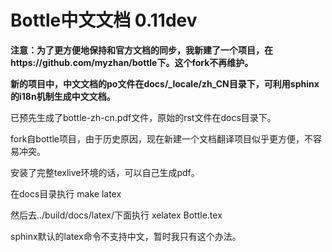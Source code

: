 Bottle中文文档 0.11dev
===================================

**注意：为了更方便地保持和官方文档的同步，我新建了一个项目，在https://github.com/myzhan/bottle下。这个fork不再维护。**

**新的项目中，中文文档的po文件在docs/_locale/zh_CN目录下，可利用sphinx的i18n机制生成中文文档。**

已预先生成了bottle-zh-cn.pdf文件，原始的rst文件在docs目录下。

fork自bottle项目，由于历史原因，现在新建一个文档翻译项目似乎更方便，不容易冲突。

安装了完整texlive环境的话，可以自己生成pdf。

在docs目录执行
make latex

然后去../build/docs/latex/下面执行
xelatex Bottle.tex

sphinx默认的latex命令不支持中文，暂时我只有这个办法。
